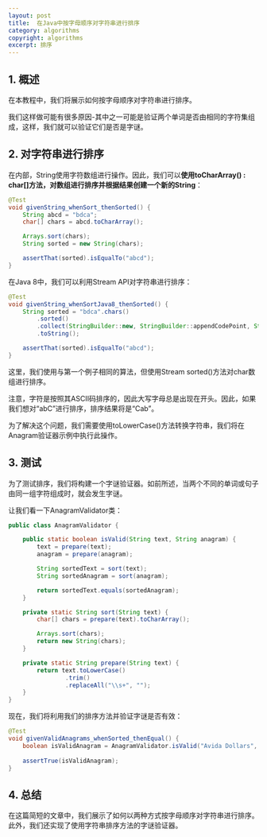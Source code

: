```yaml
---
layout: post
title:  在Java中按字母顺序对字符串进行排序
category: algorithms
copyright: algorithms
excerpt: 排序
---
```


## 1. 概述

在本教程中，我们将展示如何按字母顺序对字符串进行排序。

我们这样做可能有很多原因-其中之一可能是验证两个单词是否由相同的字符集组成，这样，我们就可以验证它们是否是字谜。

## 2. 对字符串进行排序

在内部，String使用字符数组进行操作。因此，我们可以**使用toCharArray() : char[]方法，对数组进行排序并根据结果创建一个新的String**：
```java
@Test
void givenString_whenSort_thenSorted() {
    String abcd = "bdca";
    char[] chars = abcd.toCharArray();

    Arrays.sort(chars);
    String sorted = new String(chars);

    assertThat(sorted).isEqualTo("abcd");
}
```

在Java 8中，我们可以利用Stream API对字符串进行排序：
```java
@Test
void givenString_whenSortJava8_thenSorted() {
    String sorted = "bdca".chars()
        .sorted()
        .collect(StringBuilder::new, StringBuilder::appendCodePoint, StringBuilder::append)
        .toString();

    assertThat(sorted).isEqualTo("abcd");
}
```

这里，我们使用与第一个例子相同的算法，但使用Stream sorted()方法对char数组进行排序。

注意，字符是按照其ASCII码排序的，因此大写字母总是出现在开头。因此，如果我们想对“abC”进行排序，排序结果将是“Cab”。

为了解决这个问题，我们需要使用toLowerCase()方法转换字符串，我们将在Anagram验证器示例中执行此操作。

## 3. 测试

为了测试排序，我们将构建一个字谜验证器。如前所述，当两个不同的单词或句子由同一组字符组成时，就会发生字谜。

让我们看一下AnagramValidator类：
```java
public class AnagramValidator {

    public static boolean isValid(String text, String anagram) {
        text = prepare(text);
        anagram = prepare(anagram);

        String sortedText = sort(text);
        String sortedAnagram = sort(anagram);

        return sortedText.equals(sortedAnagram);
    }

    private static String sort(String text) {
        char[] chars = prepare(text).toCharArray();

        Arrays.sort(chars);
        return new String(chars);
    }

    private static String prepare(String text) {
        return text.toLowerCase()
                .trim()
                .replaceAll("\\s+", "");
    }
}
```

现在，我们将利用我们的排序方法并验证字谜是否有效：
```java
@Test
void givenValidAnagrams_whenSorted_thenEqual() {
    boolean isValidAnagram = AnagramValidator.isValid("Avida Dollars", "Salvador Dali");
        
    assertTrue(isValidAnagram);
}
```

## 4. 总结

在这篇简短的文章中，我们展示了如何以两种方式按字母顺序对字符串进行排序。此外，我们还实现了使用字符串排序方法的字谜验证器。